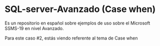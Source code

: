 # SQL-server-Avanzado (Case when)

Es un repositorio en español sobre ejemplos de uso sobre el Microsoft SSMS-19 en nivel Avanzado.

Para este caso #2, estás viendo referente al tema de Case when

